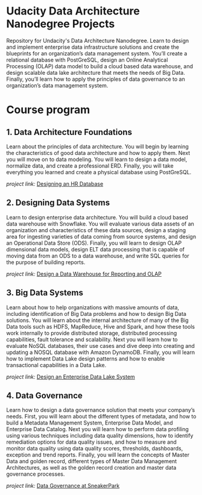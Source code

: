 # Udacity Data Architecture Nanodegree Projects

Repository for Undacity's Data Architecture Nanodegree. Learn to design and implement enterprise data infrastructure solutions and create the blueprints for an organization’s data management system. You’ll create a relational database with PostGreSQL, design an Online Analytical Processing (OLAP) data model to build a cloud based data warehouse, and design scalable data lake architecture that meets the needs of Big Data. Finally, you’ll learn how to apply the principles of data governance to an organization’s data management system.

# Course program

## 1. Data Architecture Foundations

   Learn about the principles of data architecture. You will begin by learning the characteristics of good data architecture and how to apply them. Next you will move on to data modeling. You will learn to design a data model, normalize data, and create a professional ERD. Finally, you will take everything you learned and create a physical database using PostGreSQL.

   *project link:* [Designing an HR Database](https://github.com/Fer-Bonilla/Udacity-Artificial-Intelligence-sodoku-solver)


## 2. Designing Data Systems

   Learn to design enterprise data architecture. You will build a cloud based data warehouse with Snowflake. You will evaluate various data assets of an organization and characteristics of these data sources, design a staging area for ingesting varieties of data coming from source systems, and design an Operational Data Store (ODS). Finally, you will learn to design OLAP dimensional data models, design ELT data processing that is capable of moving data from an ODS to a data warehouse, and write SQL queries for the purpose of building reports.
      
   *project link:* [Design a Data Warehouse for Reporting and OLAP](https://github.com/Fer-Bonilla/Udacity-Artificial-Intelligence-forward-planning-agent)


## 3. Big Data Systems

   Learn about how to help organizations with massive amounts of data, including identification of Big Data problems and how to design Big Data solutions. You will learn about the internal architecture of many of the Big Data tools such as HDFS, MapReduce, Hive and Spark, and how these tools work internally to provide distributed storage, distributed processing capabilities, fault tolerance and scalability. Next you will learn how to evaluate NoSQL databases, their use cases and dive deep into creating and updating a NOSQL database with Amazon DynamoDB. Finally, you will learn how to implement Data Lake design patterns and how to enable transactional capabilities in a Data Lake.
      
   *project link:* [Design an Enterprise Data Lake System](https://github.com/Fer-Bonilla/Udacity-Artificial-Intelligence-adversarial-game-playing-agent)


## 4. Data Governance

   Learn how to design a data governance solution that meets your company’s needs. First, you will learn about the different types of metadata, and how to build a Metadata Management System, Enterprise Data Model, and Enterprise Data Catalog. Next you will learn how to perform data profiling using various techniques including data quality dimensions, how to identify remediation options for data quality issues, and how to measure and monitor data quality using data quality scores, thresholds, dashboards, exception and trend reports. Finally, you will learn the concepts of Master Data and golden record, different types of Master Data Management Architectures, as well as the golden record creation and master data governance processes.
     
   *project link:* [Data Governance at SneakerPark](https://github.com/Fer-Bonilla/Udacity-Artificial-Intelligence-part-of-speech-tagging)
